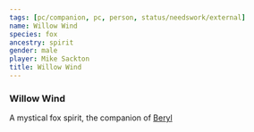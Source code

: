 ```yaml
---
tags: [pc/companion, pc, person, status/needswork/external]
name: Willow Wind
species: fox
ancestry: spirit
gender: male
player: Mike Sackton
title: Willow Wind
---
```

### Willow Wind

A mystical fox spirit, the companion of [Beryl](<../beryl.md>)